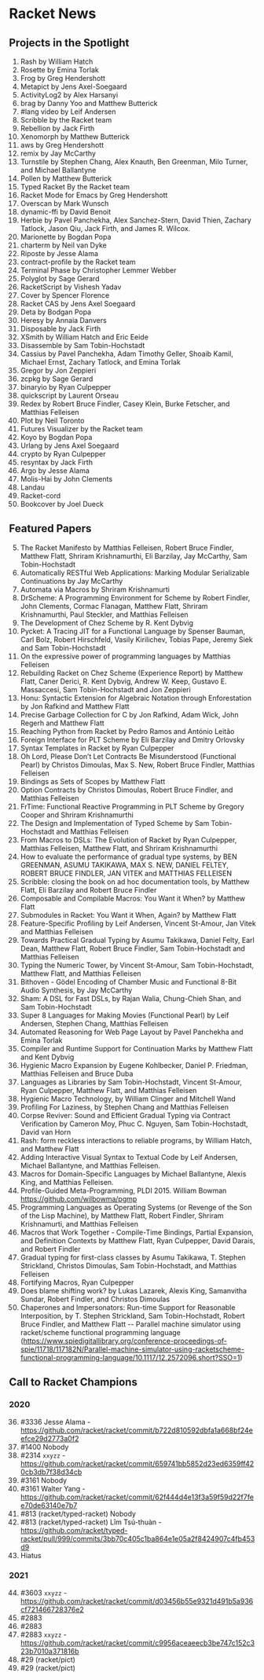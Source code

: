 # Racket News

## Projects in the Spotlight

1. Rash by William Hatch
2. Rosette by Emina Torlak
3. Frog by Greg Hendershott
4. Metapict by Jens Axel-Soegaard
5. ActivityLog2 by Alex Harsanyi
6. brag by Danny Yoo and Matthew Butterick
7. #lang video by Leif Andersen
8. Scribble by the Racket team
9. Rebellion by Jack Firth
10. Xenomorph by Matthew Butterick
11. aws by Greg Hendershott
12. remix by Jay McCarthy
13. Turnstile by Stephen Chang, Alex Knauth, Ben Greenman, Milo Turner, and Michael Ballantyne
14. Pollen by Matthew Butterick
15. Typed Racket By the Racket team
16. Racket Mode for Emacs by Greg Hendershott
17. Overscan by Mark Wunsch
18. dynamic-ffi by David Benoit
19. Herbie by Pavel Panchekha, Alex Sanchez-Stern, David Thien, Zachary Tatlock, Jason Qiu, Jack Firth, and James R. Wilcox.
20. Marionette by Bogdan Popa
21. charterm by Neil van Dyke
22. Riposte by Jesse Alama
23. contract-profile by the Racket team
24. Terminal Phase by Christopher Lemmer Webber
25. Polyglot by Sage Gerard
26. RacketScript by Vishesh Yadav
27. Cover by Spencer Florence
28. Racket CAS by Jens Axel Soegaard
29. Deta by Bodgan Popa
30. Heresy by Annaia Danvers
31. Disposable by Jack Firth
32. XSmith by William Hatch and Eric Eeide
33. Disassemble by Sam Tobin-Hochstadt
34. Cassius by Pavel Panchekha, Adam Timothy Geller, Shoaib Kamil, Michael Ernst, Zachary Tatlock, and Emina Torlak
35. Gregor by Jon Zeppieri
36. zcpkg by Sage Gerard
37. binaryio by Ryan Culpepper
38. quickscript by Laurent Orseau
39. Redex by Robert Bruce Findler, Casey Klein, Burke Fetscher, and Matthias Felleisen
40. Plot by Neil Toronto
41. Futures Visualizer by the Racket team
42. Koyo by Bogdan Popa
43. Urlang by Jens Axel Soegaard
44. crypto by Ryan Culpepper
45. resyntax by Jack Firth
46. Argo by Jesse Alama
47. Molis-Hai by John Clements
48. Landau
49. Racket-cord
50. Bookcover by Joel Dueck

## Featured Papers

5. The Racket Manifesto by Matthias Felleisen, Robert Bruce Findler, Matthew Flatt, Shriram Krishnamurthi, Eli Barzilay, Jay McCarthy, Sam Tobin-Hochstadt
6. Automatically RESTful Web Applications: Marking Modular Serializable Continuations by Jay McCarthy
7. Automata via Macros by Shriram Krishnamurti
8. DrScheme: A Programming Environment for Scheme by Robert Findler, John Clements, Cormac Flanagan, Matthew Flatt, Shriram Krishnamurthi, Paul Steckler, and Matthias Felleisen
9. The Development of Chez Scheme by R. Kent Dybvig
10. Pycket: A Tracing JIT for a Functional Language by Spenser Bauman, Carl Bolz, Robert Hirschfeld, Vasily Kirilichev, Tobias Pape, Jeremy Siek and Sam Tobin-Hochstadt
11. On the expressive power of programming languages by Matthias Felleisen
12. Rebuilding Racket on Chez Scheme (Experience Report) by Matthew Flatt, Caner Derici, R. Kent Dybvig, Andrew W. Keep, Gustavo E. Massaccesi, Sam Tobin-Hochstadt and Jon Zeppieri
13. Honu: Syntactic Extension for Algebraic Notation through Enforestation by Jon Rafkind and Matthew Flatt
14. Precise Garbage Collection for C by Jon Rafkind, Adam Wick, John Regerh and Matthew Flatt
15. Reaching Python from Racket by Pedro Ramos and António Leitão
16. Foreign Interface for PLT Scheme by Eli Barzilay and Dmitry Orlovsky
17. Syntax Templates in Racket by Ryan Culpepper
18. Oh Lord, Please Don’t Let Contracts Be Misunderstood (Functional Pearl) by Christos Dimoulas, Max S. New, Robert Bruce Findler, Matthias Felleisen 
19. Bindings as Sets of Scopes by Matthew Flatt
20. Option Contracts by Christos Dimoulas, Robert Bruce Findler, and Matthias Felleisen
21. FrTime: Functional Reactive Programming in PLT Scheme by Gregory Cooper and Shriram Krishnamurthi
22. The Design and Implementation of Typed Scheme by Sam Tobin-Hochstadt and Matthias Felleisen
23. From Macros to DSLs: The Evolution of Racket by Ryan Culpepper, Matthias Felleisen, Matthew Flatt, and Shriram Krishnamurthi
24. How to evaluate the performance of gradual type systems, by BEN GREENMAN, ASUMU TAKIKAWA, MAX S. NEW, DANIEL FELTEY, ROBERT BRUCE FINDLER, JAN VITEK and MATTHIAS FELLEISEN
25. Scribble: closing the book on ad hoc documentation tools, by Matthew Flatt, Eli Barzilay and Robert Bruce Findler
26. Composable and Compilable Macros: You Want it When? by Matthew Flatt
27. Submodules in Racket: You Want it When, Again? by Matthew Flatt
28. Feature-Specific Profiling by Leif Andersen, Vincent St-Amour, Jan Vitek and Matthias Felleisen
29. Towards Practical Gradual Typing by Asumu Takikawa, Daniel Felty, Earl Dean, Matthew Flatt, Robert Bruce Findler, Sam Tobin-Hochstadt and Matthias Felleisen
30. Typing the Numeric Tower, by Vincent St-Amour, Sam Tobin-Hochstadt, Matthew Flatt, and Matthias Felleisen
31. Bithoven - Gödel Encoding of Chamber Music and Functional 8-Bit Audio Synthesis, by Jay McCarthy
32. Sham: A DSL for Fast DSLs, by Rajan Walia, Chung-Chieh Shan, and Sam Tobin-Hochstadt
33. Super 8 Languages for Making Movies (Functional Pearl) by Leif Andersen, Stephen Chang, Matthias Felleisen
34. Automated Reasoning for Web Page Layout by Pavel Panchekha and Emina Torlak
35. Compiler and Runtime Support for Continuation Marks by Matthew Flatt and Kent Dybvig
36. Hygienic Macro Expansion by Eugene Kohlbecker, Daniel P. Friedman, Matthias Felleisen and Bruce Duba
37. Languages as Libraries by Sam Tobin-Hochstadt, Vincent St-Amour, Ryan Culpepper, Matthew Flatt, and Matthias Felleisen
38. Hygienic Macro Technology, by William Clinger and Mitchell Wand
39. Profiling For Laziness, by Stephen Chang and Matthias Felleisen
40. Corpse Reviver: Sound and Efficient Gradual Typing via Contract Verification by Cameron Moy, Phuc C. Nguyen, Sam Tobin-Hochstadt, David van Horn
41. Rash: form reckless interactions to reliable programs, by William Hatch, and Matthew Flatt
42. Adding Interactive Visual Syntax to Textual Code by Leif Andersen, Michael Ballantyne, and Matthias Felleisen.
43. Macros for Domain-Specific Languages by Michael Ballantyne, Alexis King, and Matthias Felleisen.
44. Profile-Guided Meta-Programming, PLDI 2015. William Bowman https://github.com/wilbowma/pgmp
45. Programming Languages as Operating Systems (or Revenge of the Son of the Lisp Machine), by Matthew Flatt, Robert Findler, Shriram Krishnamurti, and Matthias Felleisen
46. Macros that Work Together - Compile-Time Bindings, Partial Expansion, and Definition Contexts by Matthew Flatt, Ryan Culpepper, David Darais, and Robert Findler
47. Gradual typing for first-class classes by Asumu Takikawa, T. Stephen Strickland, Christos Dimoulas, Sam Tobin-Hochstadt, and Matthias Felleisen
48. Fortifying Macros, Ryan Culpepper
49. Does blame shifting work? by Lukas Lazarek, Alexis King, Samanvitha Sundar, Robert Findler, and Christos Dimoulas
50. Chaperones and Impersonators: Run-time Support for Reasonable Interposition, by T. Stephen Strickland, Sam Tobin-Hochstadt, Robert Bruce Findler, and Matthew Flatt
-- 
Parallel machine simulator using racket/scheme functional programming language (https://www.spiedigitallibrary.org/conference-proceedings-of-spie/11718/117182N/Parallel-machine-simulator-using-racketscheme-functional-programming-language/10.1117/12.2572096.short?SSO=1)

## Call to Racket Champions

### 2020

36. #3336 Jesse Alama - https://github.com/racket/racket/commit/b722d810592dbfa1a668bf24eefce29d2773a0f2
37. #1400 Nobody
38. #2314 `xxyzz` - https://github.com/racket/racket/commit/659741bb5852d23ed6359ff420cb3db7f38d34cb
39. #3161 Nobody
40. #3161 Walter Yang - https://github.com/racket/racket/commit/62f444d4e13f3a59f59d22f7fee70de63140e7b7
41. #813 (racket/typed-racket) Nobody
42. #813 (racket/typed-racket) Lîm Tsú-thuàn - https://github.com/racket/typed-racket/pull/999/commits/3bb70c405c1ba864e1e05a2f8424907c4fb453d9
43. Hiatus

### 2021

44. #3603 `xxyzz` - https://github.com/racket/racket/commit/d03456b55e9321d491b5a936cf721466728376e2
45. #2883
46. #2883
47. #2883 `xxyzz` - https://github.com/racket/racket/commit/c9956aceaeecb3be747c152c323b7010a371816b
49. #29 (racket/pict)
50. #29 (racket/pict)
